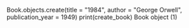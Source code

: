 Book.objects.create(title = "1984", author = "George Orwell", publication_year = 1949)
print(create_book)
Book object (1)